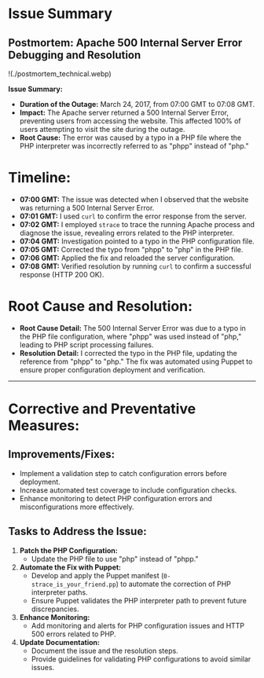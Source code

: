 # Issue Summary

## Postmortem: Apache 500 Internal Server Error Debugging and Resolution

!(./postmortem_technical.webp)

**Issue Summary:**

- **Duration of the Outage:** March 24, 2017, from 07:00 GMT to 07:08 GMT.
- **Impact:** The Apache server returned a 500 Internal Server Error, preventing users from accessing the website. This affected 100% of users attempting to visit the site during the outage.
- **Root Cause:** The error was caused by a typo in a PHP file where the PHP interpreter was incorrectly referred to as "phpp" instead of "php."

# Timeline:

- **07:00 GMT:** The issue was detected when I observed that the website was returning a 500 Internal Server Error.
- **07:01 GMT:** I used `curl` to confirm the error response from the server.
- **07:02 GMT:** I employed `strace` to trace the running Apache process and diagnose the issue, revealing errors related to the PHP interpreter.
- **07:04 GMT:** Investigation pointed to a typo in the PHP configuration file.
- **07:05 GMT:** Corrected the typo from "phpp" to "php" in the PHP file.
- **07:06 GMT:** Applied the fix and reloaded the server configuration.
- **07:08 GMT:** Verified resolution by running `curl` to confirm a successful response (HTTP 200 OK).

# Root Cause and Resolution:

- **Root Cause Detail:** The 500 Internal Server Error was due to a typo in the PHP file configuration, where "phpp" was used instead of "php," leading to PHP script processing failures.
- **Resolution Detail:** I corrected the typo in the PHP file, updating the reference from "phpp" to "php." The fix was automated using Puppet to ensure proper configuration deployment and verification.

---

# Corrective and Preventative Measures:

## Improvements/Fixes:

- Implement a validation step to catch configuration errors before deployment.
- Increase automated test coverage to include configuration checks.
- Enhance monitoring to detect PHP configuration errors and misconfigurations more effectively.

## Tasks to Address the Issue:

1. **Patch the PHP Configuration:**
   - Update the PHP file to use "php" instead of "phpp."
2. **Automate the Fix with Puppet:**
   - Develop and apply the Puppet manifest (`0-strace_is_your_friend.pp`) to automate the correction of PHP interpreter paths.
   - Ensure Puppet validates the PHP interpreter path to prevent future discrepancies.
3. **Enhance Monitoring:**
   - Add monitoring and alerts for PHP configuration issues and HTTP 500 errors related to PHP.
4. **Update Documentation:**
   - Document the issue and the resolution steps.
   - Provide guidelines for validating PHP configurations to avoid similar issues.
